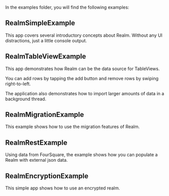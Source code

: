 In the examples folder, you will find the following examples:

RealmSimpleExample
-------------------
This app covers several introductory concepts about Realm. Without any UI distractions, just a little console output.


RealmTableViewExample
---------------------
This app demonstrates how Realm can be the data source for TableViews.

You can add rows by tapping the add button and remove rows by swiping right-to-left.

The application also demonstrates how to import larger amounts of data in a background thread.


RealmMigrationExample
---------------------
This example shows how to use the migration features of Realm.


RealmRestExample
----------------
Using data from FourSquare, the example shows how you can populate
a Realm with external json data.


RealmEncryptionExample
----------------------
This simple app shows how to use an encrypted realm.
